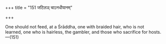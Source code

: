 +++
title = "151 जटिलञ् चाऽनधीयानम्"

+++

One should not feed, at a Śrāddha, one with braided hair, who is not learned, one who is hairless, the gambler, and those who sacrifice for hosts.—(151)